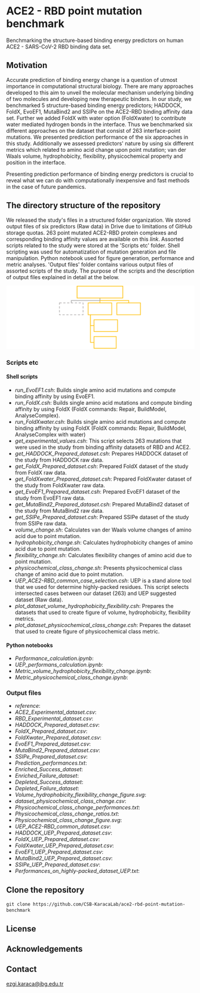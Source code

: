 # ACE2 - RBD point mutation benchmark 
Benchmarking the structure-based binding energy predictors on human ACE2 - SARS-CoV-2 RBD binding data set.

## Motivation

Accurate prediction of binding energy change is a question of utmost importance in computational structural biology. There are many approaches developed to this aim to unveil the molecular mechanism underlying binding of two molecules and developing new therapeutic binders. In our study, we benchmarked 5 structure-based binding energy predictors; HADDOCK, FoldX, EvoEF1, MutaBind2 and SSIPe on the ACE2-RBD binding affinity data set. Further we added FoldX with water option (FoldXwater) to contribute water mediated hydrogen bonds in the interface. Thus we benchmarked six different approaches on the dataset that consist of 263 interface-point mutations. We presented prediction performance of the six approaches in this study. Additionally we assessed predictors' nature by using six different metrics which related to amino acid change upon point mutation; van der Waals volume, hydrophobicity, flexibility, physicochemical property and position in the interface.


Presenting prediction performance of binding energy predictors is crucial to reveal what we can do with computationally inexpensive and fast methods in the case of future pandemics.

## The directory structure of the repository

We released the study's files in a structured folder organization. We stored output files of six predictors (Raw data) in Drive due to limitations of GitHub storage quotas. 263 point mutated ACE2-RBD protein complexes and corresponding binding affinity values are available on this *link*. Assorted scripts related to the study were stored at the 'Scripts etc' folder. Shell scripting was used for automatization of mutation generation and file manipulation. Python notebook used for figure generation, performance and metric analyses. 'Output files' folder contains various output files of assorted scripts of the study. The purpose of the scripts and the description of output files explained in detail at the below.


<img src="file_content.png" alt="main" width="600" />

### Scripts etc
#### Shell scripts

- *run_EvoEF1.csh*: Builds single amino acid mutations and compute binding affinity by using EvoEF1.
- *run_FoldX.csh*: Builds single amino acid mutations and compute binding affinity by using FoldX (FoldX commands: Repair, BuildModel, AnalyseComplex).
- *run_FoldXwater.csh*: Builds single amino acid mutations and compute binding affinity by using FoldX (FoldX commands: Repair, BuildModel, AnalyseComplex with water)
- *get_experimental_values.csh*: This script selects 263 mutations that were used in the study from binding affinity datasets of RBD and ACE2. 
- *get_HADDOCK_Prepared_dataset.csh*: Prepares HADDOCK dataset of the study from HADDOCK raw data. 
- *get_FoldX_Prepared_dataset.csh*: Prepared FoldX dataset of the study from FoldX raw data. 
- *get_FoldXwater_Prepared_dataset.csh*: Prepared FoldXwater dataset of the study from FoldXwater raw data.
- *get_EvoEF1_Prepared_dataset.csh*: Prepared EvoEF1 dataset of the study from EvoEF1 raw data.
- *get_MutaBind2_Prepared_dataset.csh*: Prepared MutaBind2 dataset of the study from MutaBind2 raw data.
- *get_SSIPe_Prepared_dataset.csh*: Prepared SSIPe dataset of the study from SSIPe raw data.
- *volume_change.sh*: Calculates van der Waals volume changes of amino acid due to point mutation.
- *hydrophobicity_change.sh*: Calculates hydrophobicity changes of amino acid due to point mutation.
- *flexibility_change.sh*: Calculates flexibility changes of amino acid due to point mutation.
- *physicochemical_class_change.sh*: Presents physicochemical class change of amino acid due to point mutation. 
- *UEP_ACE2-RBD_common_case_selection.csh*: UEP is a stand alone tool that we used for determine highly-packed residues. This script selects intersected cases between our dataset (263) and UEP suggested dataset (Raw data). 
- *plot_dataset_volume_hydrophobicity_flexibility.csh*: Prepares the datasets that used to create figure of volume, hydrophobicity, flexibility metrics.
- *plot_dataset_physicochemical_class_change.csh*: Prepares the dataset that used to create figure of physicochemical class metric.


#### Python notebooks
- *Performance_calculation.ipynb*: 
- *UEP_performans_calculation.ipynb*:
- *Metric_volume_hydrophobicity_flexibility_change.ipynb*:
- *Metric_physicochemical_class_change.ipynb*:


### Output files

- *reference*:
- *ACE2_Experimental_dataset.csv*:
- *RBD_Experimental_dataset.csv*:
- *HADDOCK_Prepared_dataset.csv*:
- *FoldX_Prepared_dataset.csv*:
- *FoldXwater_Prepared_dataset.csv*:
- *EvoEF1_Prepared_dataset.csv*:
- *MutaBind2_Prepared_dataset.csv*:
- *SSIPe_Prepared_dataset.csv*:
- *Prediction_performances.txt*:
- *Enriched_Success_dataset*:
- *Enriched_Failure_dataset*:
- *Depleted_Success_dataset*:
- *Depleted_Failure_dataset*:
- *Volume_hydrophobicity_flexibility_change_figure.svg*:
- *dataset_physicochemical_class_change.csv*:
- *Physicochemical_class_change_performances.txt*:
- *Physicochemical_class_change_ratios.txt*:
- *Physicochemical_class_change_figure.svg*:
- *UEP_ACE2-RBD_common_dataset.csv*:
- *HADDOCK_UEP_Prepared_dataset.csv*:
- *FoldX_UEP_Prepared_dataset.csv*:
- *FoldXwater_UEP_Prepared_dataset.csv*:
- *EvoEF1_UEP_Prepared_dataset.csv*:
- *MutaBind2_UEP_Prepared_dataset.csv*:
- *SSIPe_UEP_Prepared_dataset.csv*:
- *Performances_on_highly-packed_dataset_UEP.txt*:


## Clone the repository
```
git clone https://github.com/CSB-KaracaLab/ace2-rbd-point-mutation-benchmark
```
## License

## Acknowledgements

## Contact
ezgi.karaca@ibg.edu.tr
